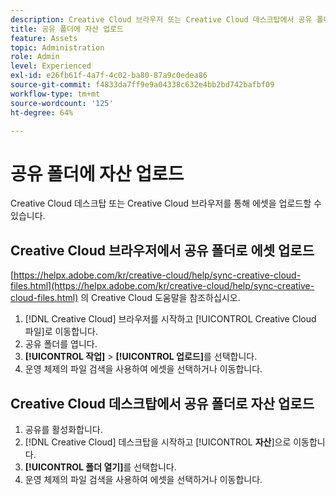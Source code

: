 ```yaml
---
description: Creative Cloud 브라우저 또는 Creative Cloud 데스크탑에서 공유 폴더로 에셋을 업로드합니다.
title: 공유 폴더에 자산 업로드
feature: Assets
topic: Administration
role: Admin
level: Experienced
exl-id: e26fb61f-4a7f-4c02-ba80-87a9c0edea86
source-git-commit: f4833da7ff9e9a04338c632e4bb2bd742bafbf09
workflow-type: tm+mt
source-wordcount: '125'
ht-degree: 64%

---
```


# 공유 폴더에 자산 업로드

Creative Cloud 데스크탑 또는 Creative Cloud 브라우저를 통해 에셋을 업로드할 수 있습니다.

## Creative Cloud 브라우저에서 공유 폴더로 에셋 업로드

[https://helpx.adobe.com/kr/creative-cloud/help/sync-creative-cloud-files.html](https://helpx.adobe.com/kr/creative-cloud/help/sync-creative-cloud-files.html) 의 Creative Cloud 도움말을 참조하십시오.

1. [!DNL Creative Cloud] 브라우저를 시작하고 [!UICONTROL Creative Cloud 파일]로 이동합니다.
1. 공유 폴더를 엽니다.
1. **[!UICONTROL 작업]** > **[!UICONTROL 업로드]**&#x200B;를 선택합니다.
1. 운영 체제의 파일 검색을 사용하여 에셋을 선택하거나 이동합니다.

## Creative Cloud 데스크탑에서 공유 폴더로 자산 업로드

1. 공유를 활성화합니다.
1. [!DNL Creative Cloud] 데스크탑을 시작하고 [!UICONTROL **자산**]&#x200B;으로 이동합니다.
1. **[!UICONTROL 폴더 열기]**&#x200B;를 선택합니다.
1. 운영 체제의 파일 검색을 사용하여 에셋을 선택하거나 이동합니다.
